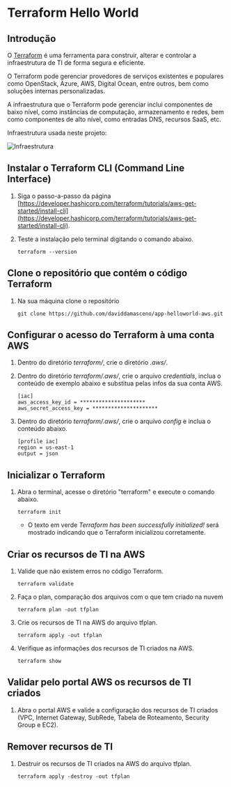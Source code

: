# Terraform Hello World

## Introdução

O [Terraform](https://www.terraform.io/) é uma ferramenta para construir, alterar e controlar a infraestrutura de TI de forma segura e eficiente.

O Terraform pode gerenciar provedores de serviços existentes e populares como OpenStack, Azure, AWS, Digital Ocean, entre outros, bem como soluções internas personalizadas.

A infraestrutura que o Terraform pode gerenciar inclui componentes de baixo nível, como instâncias de computação, armazenamento e redes, bem como componentes de alto nível, como entradas DNS, recursos SaaS, etc.

Infraestrutura usada neste projeto:

![Infraestrutura](./images/app-helloworld-aws.png)

## Instalar o Terraform CLI (Command Line Interface)

1. Siga o passo-a-passo da página [https://developer.hashicorp.com/terraform/tutorials/aws-get-started/install-cli](https://developer.hashicorp.com/terraform/tutorials/aws-get-started/install-cli).
    
2. Teste a instalação pelo terminal digitando o comando abaixo.

   ```
   terraform --version
   ```

## Clone o repositório que contém o código Terraform

1. Na sua máquina clone o repositório

   ```
   git clone https://github.com/daviddamasceno/app-helloworld-aws.git
   ```

## Configurar o acesso do Terraform à uma conta AWS

1. Dentro do diretório *terraform/*, crie o diretório *.aws/*.

2. Dentro do diretório *terraform/.aws/*, crie o arquivo *credentials*, inclua o conteúdo de exemplo abaixo e substitua pelas infos da sua conta AWS.
   
   ```
   [iac]
   aws_access_key_id = *********************
   aws_secret_access_key = *********************
   ```

3. Dentro do diretório *terraform/.aws/*, crie o arquivo *config* e inclua o conteúdo abaixo.

   ```
   [profile iac]
   region = us-east-1
   output = json
   ```

## Inicializar o Terraform

1. Abra o terminal, acesse o diretório "terraform" e execute o comando abaixo.

   ```
   terraform init
   ```

   - O texto em verde *Terraform has been successfully initialized!* será mostrado indicando que o Terraform inicializou corretamente.

## Criar os recursos de TI na AWS

1. Valide que não existem erros no código Terraform.

   ```
   terraform validate
   ```

2. Faça o plan, comparação dos arquivos com o que tem criado na nuvem
   
   ```
   terraform plan -out tfplan
   ```
2. Crie os recursos de TI na AWS do arquivo tfplan.

   ```
   terraform apply -out tfplan
   ```

3. Verifique as informações dos recursos de TI criados na AWS.

   ```
   terraform show
   ```

## Validar pelo portal AWS os recursos de TI criados

1. Abra o portal AWS e valide a configuração dos recursos de TI criados (VPC, Internet Gateway, SubRede, Tabela de Roteamento, Security Group e EC2).

## Remover recursos de TI

1. Destruir os recursos de TI criados na AWS do arquivo tfplan.

   ```
   terraform apply -destroy -out tfplan
   ```